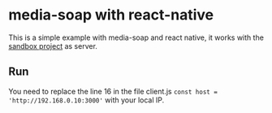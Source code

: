 # media-soap with react-native

This is a simple example with media-soap and react native, it works with the [sandbox project](https://github.com/daily-co/mediasoup-sandbox/tree/master/single-page) as server.

## Run

You need to replace the line 16 in the file client.js `const host = 'http://192.168.0.10:3000'` with your local IP.
